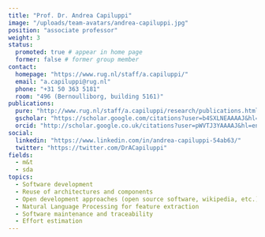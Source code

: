 ```yaml
---
title: "Prof. Dr. Andrea Capiluppi"
image: "/uploads/team-avatars/andrea-capiluppi.jpg"
position: "associate professor"
weight: 3
status:
  promoted: true # appear in home page
  former: false # former group member
contact:
  homepage: "https://www.rug.nl/staff/a.capiluppi/"
  email: "a.capiluppi@rug.nl"
  phone: "+31 50 363 5181"
  room: "496 (Bernoulliborg, building 5161)"
publications:
  pure: "http://www.rug.nl/staff/a.capiluppi/research/publications.html"
  gscholar: "https://scholar.google.com/citations?user=b4SXLNEAAAAJ&hl=en&oi=ao"
  orcid: "http://scholar.google.co.uk/citations?user=pWVTJ3YAAAAJ&hl=en"
social:
  linkedin: "https://www.linkedin.com/in/andrea-capiluppi-54ab63/"
  twitter: "https://twitter.com/DrACapiluppi"
fields:
  - m&t
  - sda
topics:
  - Software development
  - Reuse of architectures and components
  - Open development approaches (open source software, wikipedia, etc.)
  - Natural Language Processing for feature extraction
  - Software maintenance and traceability
  - Effort estimation
---
```

